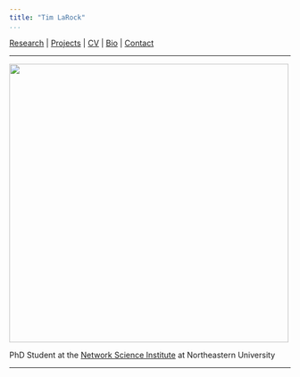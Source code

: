 ```yaml
---
title: "Tim LaRock"                                                                          
...
```



[Research](#research) | [Projects](#projects) | [CV](img/LaRock_Tim_CV.pdf) | [Bio](#bio) | [Contact](#contact)

-----


[<img src="https://uploads-ssl.webflow.com/58920a954e6c16dd742902c7/5bc78f7efaca718cb09689bf_timothy-crop.png" height=500 width=500>](https://www.networkscienceinstitute.org/people/timothy-larock)

PhD Student at the [Network Science Institute](https://www.networkscienceinstitute.org) at Northeastern University

-----

